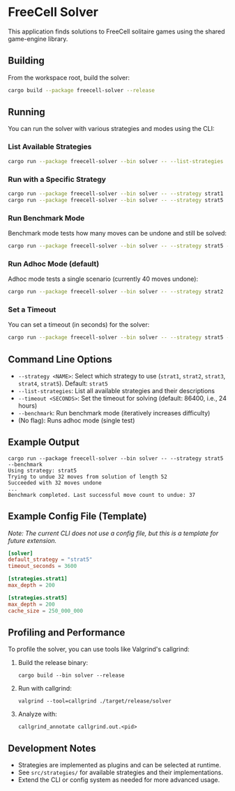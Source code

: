 # FreeCell Solver

This application finds solutions to FreeCell solitaire games using the shared game-engine library.

## Building

From the workspace root, build the solver:

```sh
cargo build --package freecell-solver --release
```

## Running

You can run the solver with various strategies and modes using the CLI:

### List Available Strategies

```sh
cargo run --package freecell-solver --bin solver -- --list-strategies
```

### Run with a Specific Strategy

```sh
cargo run --package freecell-solver --bin solver -- --strategy strat1
cargo run --package freecell-solver --bin solver -- --strategy strat5
```

### Run Benchmark Mode

Benchmark mode tests how many moves can be undone and still be solved:

```sh
cargo run --package freecell-solver --bin solver -- --strategy strat5 --benchmark
```

### Run Adhoc Mode (default)

Adhoc mode tests a single scenario (currently 40 moves undone):

```sh
cargo run --package freecell-solver --bin solver -- --strategy strat2
```

### Set a Timeout

You can set a timeout (in seconds) for the solver:

```sh
cargo run --package freecell-solver --bin solver -- --strategy strat5 --timeout 600
```

## Command Line Options

- `--strategy <NAME>`: Select which strategy to use (`strat1`, `strat2`, `strat3`, `strat4`, `strat5`). Default: `strat5`
- `--list-strategies`: List all available strategies and their descriptions
- `--timeout <SECONDS>`: Set the timeout for solving (default: 86400, i.e., 24 hours)
- `--benchmark`: Run benchmark mode (iteratively increases difficulty)
- (No flag): Runs adhoc mode (single test)

## Example Output

```
cargo run --package freecell-solver --bin solver -- --strategy strat5 --benchmark
Using strategy: strat5
Trying to undue 32 moves from solution of length 52
Succeeded with 32 moves undone
...
Benchmark completed. Last successful move count to undue: 37
```

## Example Config File (Template)

*Note: The current CLI does not use a config file, but this is a template for future extension.*

```toml
[solver]
default_strategy = "strat5"
timeout_seconds = 3600

[strategies.strat1]
max_depth = 200

[strategies.strat5]
max_depth = 200
cache_size = 250_000_000
```

## Profiling and Performance

To profile the solver, you can use tools like Valgrind's callgrind:

1. Build the release binary:
   ```
   cargo build --bin solver --release
   ```
2. Run with callgrind:
   ```
   valgrind --tool=callgrind ./target/release/solver
   ```
3. Analyze with:
   ```
   callgrind_annotate callgrind.out.<pid>
   ```

## Development Notes

- Strategies are implemented as plugins and can be selected at runtime.
- See `src/strategies/` for available strategies and their implementations.
- Extend the CLI or config system as needed for more advanced usage.
